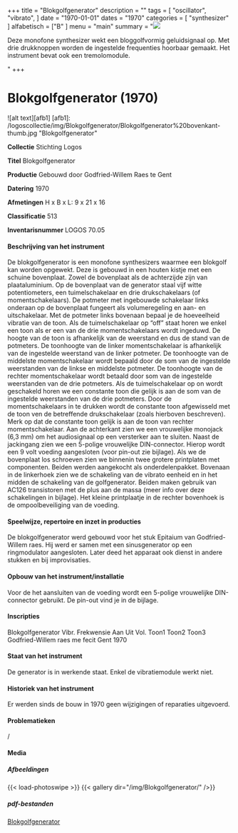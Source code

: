 ﻿+++
title = "Blokgolfgenerator"
description = ""
tags = [ "oscillator", "vibrato",
]
date = "1970-01-01"
dates = "1970"
categories = [ "synthesizer"
]
alfabetisch = ["B"
]
menu = "main"
summary = "<a href='/logoscollectie/1970/blokgolfgenerator'><img src='/logoscollectie/img/Blokgolfgenerator/Blokgolfgenerator%20bovenkant-thumb.jpg'></a><p>Deze monofone synthesizer wekt een bloggolfvormig geluidsignaal op. Met drie drukknoppen worden de ingestelde frequenties hoorbaar gemaakt. Het instrument bevat ook een tremolomodule.</p>"
+++

# Blokgolfgenerator (1970)

![alt text][afb1]
[afb1]: /logoscollectie/img/Blokgolfgenerator/Blokgolfgenerator%20bovenkant-thumb.jpg "Blokgolfgenerator"


**Collectie**
Stichting Logos

**Titel**
Blokgolfgenerator

**Productie**
Gebouwd door Godfried-Willem Raes te Gent

**Datering**
1970

**Afmetingen**
H x B x L: 9 x 21 x 16

**Classificatie**
513

**Inventarisnummer**
LOGOS 70.05

#### Beschrijving van het instrument
De blokgolfgenerator is een monofone synthesizers waarmee een blokgolf kan worden opgewekt. Deze is gebouwd in een houten kistje met een schuine bovenplaat. Zowel de bovenplaat als de achterzijde zijn van plaataluminium. Op de bovenplaat van de generator staal vijf witte potentiometers, een tuimelschakelaar en drie drukschakelaars (of momentschakelaars). De potmeter met ingebouwde schakelaar links onderaan op de bovenplaat fungeert als volumeregeling en aan- en uitschakelaar.
Met de potmeter links bovenaan bepaal je de hoeveelheid vibratie van de toon. Als de tuimelschakelaar op “off” staat horen we enkel een toon als er een van de drie momentschakelaars wordt ingeduwd. De hoogte van de toon is afhankelijk van de weerstand en dus de stand van de potmeters. De toonhoogte van de linker momentschakelaar is afhankelijk van de ingestelde weerstand van de linker potmeter. De toonhoogte van de middelste momentschakelaar wordt bepaald door de som van de ingestelde weerstanden van de linkse en middelste potmeter. De toonhoogte van de rechter momentschakelaar wordt betaald door som van de ingestelde weerstanden van de drie potmeters. Als de tuimelschakelaar op on wordt geschakeld horen we een constante toon die gelijk is aan de som van de ingestelde weerstanden van de drie potmeters. Door de momentschakelaars in te drukken wordt de constante toon afgewisseld met de toon ven de betreffende drukschakelaar (zoals hierboven beschreven). Merk op dat de constante toon gelijk is aan de toon van rechter momentschakelaar.
Aan de achterkant zien we een vrouwelijke monojack (6,3 mm) om het audiosignaal op een versterker aan te sluiten. Naast de jackingang zien we een 5-polige vrouwelijke DIN-connector. Hierop wordt een 9 volt voeding aangesloten (voor pin-out zie bijlage). 
Als we de bovenplaat los schroeven zien we binnenin twee grotere printplaten met componenten. Beiden werden aangekocht als onderdelenpakket. Bovenaan in de linkerhoek zien we de schakeling van de vibrato eenheid en in het midden de schakeling van de golfgenerator. Beiden maken gebruik van AC126 transistoren met de plus aan de massa (meer info over deze schakelingen in bijlage). Het kleine printplaatje in de rechter bovenhoek is de ompoolbeveiliging van de voeding.   

#### Speelwijze, repertoire en inzet in producties
De blokgolfgenerator werd gebouwd voor het stuk Epitaium van Godfried-Willem raes. Hij werd er samen met een sinusgenerator op een  ringmodulator aangesloten. Later deed het apparaat ook dienst in andere stukken en bij improvisaties. 

#### Opbouw van het instrument/installatie
Voor de het aansluiten van de voeding wordt een 5-polige vrouwelijke DIN-connector gebruikt. De pin-out vind je in de bijlage.

#### Inscripties
Blokgolfgenerator
Vibr.
Frekwensie
Aan
Uit
Vol.
Toon1 
Toon2
Toon3
Godfried-Willem raes me fecit
Gent 1970


#### Staat van het instrument
De generator is in werkende staat. Enkel de vibratiemodule werkt niet. 

#### Historiek van het instrument
Er werden sinds de bouw in 1970 geen wijzigingen of reparaties uitgevoerd.

#### Problematieken
/ 
#### Media
##### Afbeeldingen
{{< load-photoswipe >}}
{{< gallery dir="/img/Blokgolfgenerator/" />}}

##### pdf-bestanden
[Blokgolfgenerator](/logoscollectie/pdf/Blokgolfgenerator/Blokgolfgenerator_scan.pdf)

